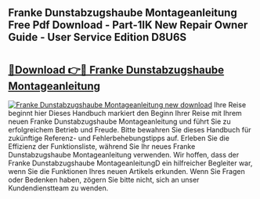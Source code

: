 ## Franke Dunstabzugshaube Montageanleitung Free Pdf Download - Part-1IK New Repair Owner Guide - User Service Edition D8U6S

# <h2><a href="http://df7290.blite.top/?on=Franke+Dunstabzugshaube+Montageanleitung">🔗Download 👉🔴 Franke Dunstabzugshaube Montageanleitung</a></h2>

[![Franke Dunstabzugshaube Montageanleitung new download](https://i.imgur.com/lujVjoI.png)](http://df7290.blite.top/?on=Franke+Dunstabzugshaube+Montageanleitung)
Ihre Reise beginnt hier Dieses Handbuch markiert den Beginn Ihrer Reise mit Ihrem neuen Franke Dunstabzugshaube Montageanleitung und führt Sie zu erfolgreichem Betrieb und Freude. Bitte bewahren Sie dieses Handbuch für zukünftige Referenz- und Fehlerbehebungstipps auf. Erleben Sie die Effizienz der Funktionsliste, während Sie Ihr neues Franke Dunstabzugshaube Montageanleitung verwenden. Wir hoffen, dass der Franke Dunstabzugshaube MontageanleitungD ein hilfreicher Begleiter war, wenn Sie die Funktionen Ihres neuen Artikels erkunden. Wenn Sie Fragen oder Bedenken haben, zögern Sie bitte nicht, sich an unser Kundendienstteam zu wenden.
